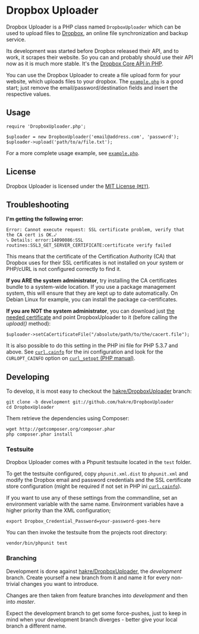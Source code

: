 Dropbox Uploader
================

Dropbox Uploader is a PHP class named `DropboxUploader` which can be used to upload files to [Dropbox], an online
file synchronization and backup service.

Its development was started before Dropbox released their API, and to work, it scrapes their website. So
you can and probably should use their API now as it is much more stable. It's the [Dropbox Core API in PHP][API].

You can use the Dropbox Uploader to create a file upload form for your website, which uploads files to your dropbox. The
[`example.php`](example.php) is a good start; just remove the email/password/destination fields and insert the
respective values.

[Dropbox]: http://www.getdropbox.com/
[API]: https://www.dropbox.com/developers/core/start/php

Usage
-----

    require 'DropboxUploader.php';

    $uploader = new DropboxUploader('email@address.com', 'password');
    $uploader->upload('path/to/a/file.txt');

For a more complete usage example, see [`example.php`](example.php).

License
-------

Dropbox Uploader is licensed under the [MIT License (`MIT`)](http://spdx.org/licenses/MIT).

Troubleshooting
---------------

**I'm getting the following error:**

    Error: Cannot execute request: SSL certificate problem, verify that the CA cert is OK.⤦
    ⤥ Details: error:14090086:SSL routines:SSL3_GET_SERVER_CERTIFICATE:certificate verify failed

This means that the certificate of the Certification Authority (CA) that Dropbox uses for their SSL certificates is not
installed on your system or PHP/cURL is not configured correctly to find it.

**If you ARE the system administrator**, try installing the CA certificates bundle to a system-wide location. If you
use a package management system, this will ensure that they are kept up to date automatically. On Debian Linux for
example, you can install the package ca-certificates.

**If you are NOT the system administrator**, you can download just [the needed certificate][cert] and point
DropboxUploader to it (before calling the *upload()* method):

    $uploader->setCaCertificateFile("/absolute/path/to/the/cacert.file");

It is also possible to do this setting in the PHP ini file for PHP 5.3.7 and above. See [`curl.cainfo`][ini] for the ini
configuration and look for the `CURLOPT_CAINFO` option on [`curl_setopt` (PHP manual)][phpcurlsetopt].

[cert]: http://curl.haxx.se/ca/cacert.pem
[phpcurlsetopt]: http://php.net/manual/en/function.curl-setopt.php

Developing
----------

To develop, it is most easy to checkout the [hakre/DropboxUploader][development] branch:

    git clone -b development git://github.com/hakre/DropboxUploader
    cd DropboxUploader

Them retrieve the dependencies using Composer:

    wget http://getcomposer.org/composer.phar
    php composer.phar install

### Testsuite

Dropbox Uploader comes with a Phpunit testsuite located in the `test` folder.

To get the testsuite configured, copy `phpunit.xml.dist` to `phpunit.xml` and modify the Dropbox email and password
credentials and the SSL certificate store configuration (might be required if not set in PHP ini [`curl.cainfo`][ini]).

[ini]: http://php.net/manual/en/curl.configuration.php

If you want to use any of these settings from the commandline, set an environment variable with
the same name. Environment variables have a higher priority than the XML configuration;

    export Dropbox_Credential_Password=your-password-goes-here

You can then invoke the testsuite from the projects root directory:

    vendor/bin/phpunit test

### Branching

Development is done against [hakre/DropboxUploader][development], the *development*
branch. Create yourself a new branch from it and name it for every non-trivial changes you want to introduce.

Changes are then taken from feature branches into *development* and then into *master*.

Expect the development branch to get some force-pushes, just to keep in mind when your development branch diverges -
better give your local branch a different name.

[development]: https://github.com/hakre/DropboxUploader
